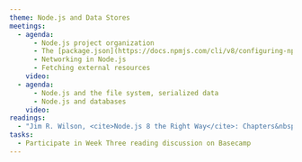 ```yaml
---
theme: Node.js and Data Stores
meetings:
  - agenda:
      - Node.js project organization
      - The [package.json](https://docs.npmjs.com/cli/v8/configuring-npm/package-json) file
      - Networking in Node.js
      - Fetching external resources
    video:
  - agenda:
      - Node.js and the file system, serialized data
      - Node.js and databases
    video:
readings:
  - "Jim R. Wilson, <cite>Node.js 8 the Right Way</cite>: Chapters&nbsp;5–6"
tasks:
  - Participate in Week Three reading discussion on Basecamp
---
```

